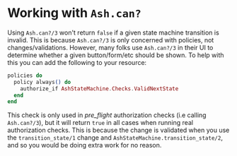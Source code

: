 # Working with `Ash.can?`

Using `Ash.can?/3` won't return `false` if a given state machine transition is invalid. This is because `Ash.can?/3` is only concerned with policies, not changes/validations. However, many folks use `Ash.can?/3` in their UI to determine whether a given button/form/etc should be shown. To help with this you can add the following to your resource:

```elixir
policies do
  policy always() do
    authorize_if AshStateMachine.Checks.ValidNextState
  end
end
```

This check is only used in _pre_flight_ authorization checks (i.e calling `Ash.can?/3`), but it will return `true` in all cases when running real authorization checks. This is because the change is validated when you use the `transition_state/1` change and `AshStateMachine.transition_state/2`, and so you would be doing extra work for no reason.
